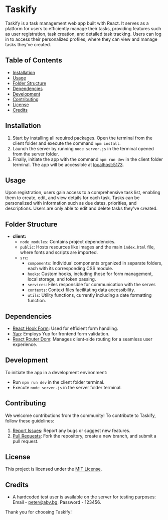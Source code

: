 # Taskify

Taskify is a task management web app built with React. It serves as a platform for users to efficiently manage their tasks, providing features such as user registration, task creation, and detailed task tracking. Users can log in to access their personalized profiles, where they can view and manage tasks they've created.

## Table of Contents

- [Installation](#installation)
- [Usage](#usage)
- [Folder Structure](#folder-structure)
- [Dependencies](#dependencies)
- [Development](#development)
- [Contributing](#contributing)
- [License](#license)
- [Credits](#credits)

## Installation

1. Start by installing all required packages. Open the terminal from the client folder and execute the command `npm install`.
2. Launch the server by running `node server.js` in the terminal opened from the server folder.
3. Finally, initiate the app with the command `npm run dev` in the client folder terminal. The app will be accessible at [localhost:5173](http://localhost:5173).

## Usage

Upon registration, users gain access to a comprehensive task list, enabling them to create, edit, and view details for each task. Tasks can be personalized with information such as due dates, priorities, and descriptions. Users are only able to edit and delete tasks they've created.

## Folder Structure

- **client:**
  - `node_modules`: Contains project dependencies.
  - `public`: Hosts resources like images and the main `index.html` file, where fonts and scripts are imported.
  - `src`:
    - `components`: Individual components organized in separate folders, each with its corresponding CSS module.
    - `hooks`: Custom hooks, including those for form management, local storage, and token passing.
    - `services`: Files responsible for communication with the server.
    - `contexts`: Context files facilitating data accessibility.
    - `utils`: Utility functions, currently including a date formatting function.

## Dependencies

- [React Hook Form](https://react-hook-form.com/): Used for efficient form handling.
- [Yup](https://github.com/jquense/yup): Employs Yup for frontend form validation.
- [React Router Dom](https://reactrouter.com/): Manages client-side routing for a seamless user experience.

## Development

To initiate the app in a development environment:

- Run `npm run dev` in the client folder terminal.
- Execute `node server.js` in the server folder terminal.

## Contributing

We welcome contributions from the community! To contribute to Taskify, follow these guidelines:

1. [Report Issues](https://github.com/your-username/taskify/issues): Report any bugs or suggest new features.
2. [Pull Requests](https://github.com/your-username/taskify/pulls): Fork the repository, create a new branch, and submit a pull request.

## License

This project is licensed under the [MIT License](LICENSE).

## Credits

- A hardcoded test user is available on the server for testing purposes: Email - peter@abv.bg, Password - 123456.

Thank you for choosing Taskify!
